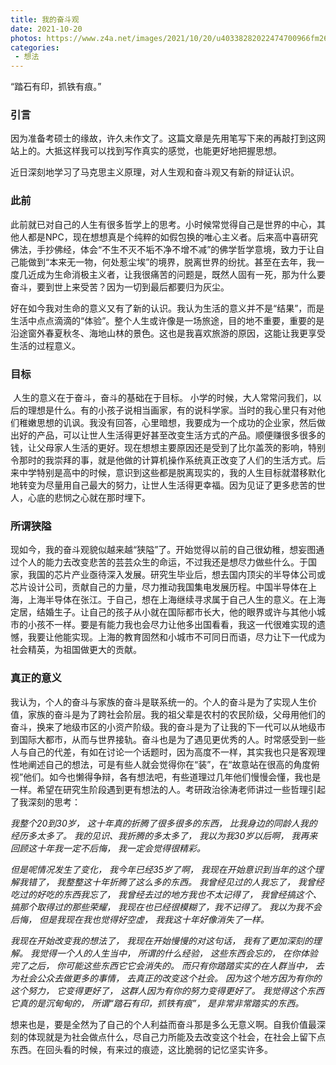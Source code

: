 ```yaml
---
title: 我的奋斗观
date: 2021-10-20
photos: https://www.z4a.net/images/2021/10/20/u40338282022474700966fm26fmtauto.webp
categories:
 - 想法
---
```


“踏石有印，抓铁有痕。”

### **引言**

​	因为准备考硕士的缘故，许久未作文了。这篇文章是先用笔写下来的再敲打到这网站上的。大抵这样我可以找到写作真实的感觉，也能更好地把握思想。

​	近日深刻地学习了马克思主义原理，对人生观和奋斗观又有新的辩证认识。

### 此前

​	此前就已对自己的人生有很多哲学上的思考。小时候常觉得自己是世界的中心，其他人都是NPC，现在想想真是个纯粹的如假包换的唯心主义者。后来高中喜研究佛法，手抄佛经，体会“不生不灭不垢不净不增不减”的佛学哲学意境，致力于让自己能做到“本来无一物，何处惹尘埃”的境界，脱离世界的纷扰。甚至在去年，我一度几近成为生命消极主义者，让我很痛苦的问题是，既然人固有一死，那为什么要奋斗，要到世上来受苦？因为一切到最后都要归为灰尘。

​	好在如今我对生命的意义又有了新的认识。我认为生活的意义并不是“结果”，而是生活中点点滴滴的“体验”。整个人生或许像是一场旅途，目的地不重要，重要的是沿途窗外春夏秋冬、海地山林的景色。这也是我喜欢旅游的原因，这能让我更享受生活的过程意义。

### 目标

​	人生的意义在于奋斗，奋斗的基础在于目标。
​	小学的时候，大人常常问我们，以后的理想是什么。有的小孩子说相当画家，有的说科学家。当时的我心里只有对他们稚嫩思想的讥讽。我没有回答，心里暗想，我要成为一个成功的企业家，然后做出好的产品，可以让世人生活得更好甚至改变生活方式的产品。顺便赚很多很多的钱，让父母家人生活的更好。现在想想主要原因还是受到了比尔盖茨的影响，特别令那时的我崇拜的事，就是他做的计算机操作系统真正改变了人们的生活方式。
​	后来中学特别是高中的时候，意识到这些都是脱离现实的，我的人生目标就潜移默化地转变为尽量用自己最大的努力，让世人生活得更幸福。因为见证了更多悲苦的世人，心底的悲悯之心就在那时埋下。

### 所谓狭隘

​	现如今，我的奋斗观貌似越来越“狭隘”了。开始觉得以前的自己很幼稚，想妄图通过个人的能力去改变悲苦的芸芸众生的命运，不过我还是想尽力做些什么。
​	于国家，我国的芯片产业亟待深入发展。研究生毕业后，想去国内顶尖的半导体公司或芯片设计公司，贡献自己的力量，尽力推动我国集电发展历程。
​	中国半导体在上海，上海半导体在张江。于自己，想在上海继续寻求属于自己人生的意义。在上海定居，结婚生子。让自己的孩子从小就在国际都市长大，他的眼界或许与其他小城市的小孩不一样。要是有能力我也会尽力让他多出国看看，我这一代很难实现的遗憾，我要让他能实现。上海的教育固然和小城市不可同日而语，尽力让下一代成为社会精英，为祖国做更大的贡献。

### 真正的意义

​	我认为，个人的奋斗与家族的奋斗是联系统一的。个人的奋斗是为了实现人生价值，家族的奋斗是为了跨社会阶层。我的祖父辈是农村的农民阶级，父母用他们的奋斗，换来了地级市区的小资产阶级。我的奋斗是为了让我的下一代可以从地级市到国际大都市，从而与世界接轨。
​	奋斗也是为了遇见更优秀的人。时常感受到一些人与自己的代差，有如在讨论一个话题时，因为高度不一样，其实我也只是客观理性地阐述自己的想法，可是有些人就会觉得你在“装”，在“故意站在很高的角度俯视”他们。如今也懒得争辩，各有想法吧，有些道理过几年他们慢慢会懂，我也是一样。希望在研究生阶段遇到更有想法的人。
​	考研政治徐涛老师讲过一些哲理引起了我深刻的思考：

*我整个20到30岁，*
*这十年真的折腾了很多很多的东西，*
*比我身边的同龄人我的经历多太多了。*
*我的见识、我折腾的多太多了，*
*我以为我30岁以后啊，*
*我再来回顾这十年我一定不后悔，*
*我一定会觉得很精彩。*

*但是呢情况发生了变化，*
*我今年已经35岁了啊，*
*我现在开始意识到当年的这个理解我错了，*
*我整整这十年折腾了这么多的东西。*
*我曾经见过的人我忘了，*
*我曾经吃过的好吃的东西我忘了，*
*我曾经去过的地方我也不太记得了，*
*我曾经搞这个、搞那个取得过的那些荣耀，*
*我现在也已经很模糊了，我不记得了。*
*我以为我不会后悔，*
*但是我现在我也觉得好空虚，*
*我我这十年好像消失了一样。*

*我现在开始改变我的想法了，*
*我现在开始慢慢的对这句话，*
*我有了更加深刻的理解。*
*我觉得一个人的人生当中，*
*所谓的什么经验，*
*这些东西会忘的，*
*在你体验完了之后，*
*你可能这些东西它它会消失的。*
*而只有你踏踏实实的在人群当中，*
*去为社会公众去做更多的事情，*
*去真正的改变这个社会。*
*因为这个地方因为有你的这个努力，*
*它变得更好了，*
*这群人因为有你的努力变得更好了。*
*我觉得这个东西它真的是沉甸甸的，*
*所谓“踏石有印，抓铁有痕”，*
*是非常非常踏实的东西。*

想来也是，要是全然为了自己的个人利益而奋斗那是多么无意义啊。自我价值最深刻的体现就是为社会做点什么，尽自己力所能及去改变这个社会，在社会上留下点东西。在回头看的时候，有来过的痕迹，这比脆弱的记忆坚实许多。

